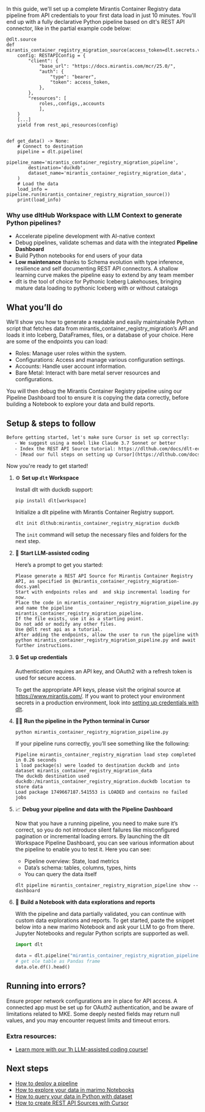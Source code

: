 In this guide, we'll set up a complete Mirantis Container Registry data pipeline from API credentials to your first data load in just 10 minutes. You'll end up with a fully declarative Python pipeline based on dlt's REST API connector, like in the partial example code below:

```python-outcome
@dlt.source
def mirantis_container_registry_migration_source(access_token=dlt.secrets.value):
    config: RESTAPIConfig = {
        "client": {
            "base_url": "https://docs.mirantis.com/mcr/25.0/",
            "auth": {
                "type": "bearer",
                "token": access_token,
            },
        },
        "resources": [
            roles,,configs,,accounts
            ],
    }
    [...]
    yield from rest_api_resources(config)


def get_data() -> None:
    # Connect to destination
    pipeline = dlt.pipeline(
        pipeline_name='mirantis_container_registry_migration_pipeline',
        destination='duckdb',
        dataset_name='mirantis_container_registry_migration_data', 
    )
    # Load the data
    load_info = pipeline.run(mirantis_container_registry_migration_source())
    print(load_info) 
```

### Why use dltHub Workspace with LLM Context to generate Python pipelines?

- Accelerate pipeline development with AI-native context
- Debug pipelines, validate schemas and data with the integrated **Pipeline Dashboard**
- Build Python notebooks for end users of your data
- **Low maintenance** thanks to Schema evolution with type inference, resilience and self documenting REST API connectors. A shallow learning curve makes the pipeline easy to extend by any team member
- dlt is the tool of choice for Pythonic Iceberg Lakehouses, bringing mature data loading to pythonic Iceberg with or without catalogs

## What you’ll do

We’ll show you how to generate a readable and easily maintainable Python script that fetches data from mirantis_container_registry_migration’s API and loads it into Iceberg, DataFrames, files, or a database of your choice. Here are some of the endpoints you can load:

- Roles: Manage user roles within the system.
- Configurations: Access and manage various configuration settings.
- Accounts: Handle user account information.
- Bare Metal: Interact with bare metal server resources and configurations.

You will then debug the Mirantis Container Registry pipeline using our Pipeline Dashboard tool to ensure it is copying the data correctly, before building a Notebook to explore your data and build reports.

## Setup & steps to follow

```default
Before getting started, let's make sure Cursor is set up correctly:
   - We suggest using a model like Claude 3.7 Sonnet or better
   - Index the REST API Source tutorial: https://dlthub.com/docs/dlt-ecosystem/verified-sources/rest_api/ and add it to context as **@dlt rest api**
   - [Read our full steps on setting up Cursor](https://dlthub.com/docs/dlt-ecosystem/llm-tooling/cursor-restapi#23-configuring-cursor-with-documentation)
```

Now you're ready to get started!

1. ⚙️ **Set up `dlt` Workspace**
    
    Install dlt with duckdb support:
    ```shell
    pip install dlt[workspace]
    ```

    Initialize a dlt pipeline with Mirantis Container Registry support.
    ```shell
    dlt init dlthub:mirantis_container_registry_migration duckdb
    ```

    The `init` command will setup the necessary files and folders for the next step.
    
2. 🤠 **Start LLM-assisted coding**
    
    Here’s a prompt to get you started:
    
    ```prompt
    Please generate a REST API Source for Mirantis Container Registry API, as specified in @mirantis_container_registry_migration-docs.yaml 
    Start with endpoints roles and  and skip incremental loading for now. 
    Place the code in mirantis_container_registry_migration_pipeline.py and name the pipeline mirantis_container_registry_migration_pipeline. 
    If the file exists, use it as a starting point. 
    Do not add or modify any other files. 
    Use @dlt rest api as a tutorial. 
    After adding the endpoints, allow the user to run the pipeline with python mirantis_container_registry_migration_pipeline.py and await further instructions.
    ```

    
3. 🔒 **Set up credentials** 
    
    Authentication requires an API key, and OAuth2 with a refresh token is used for secure access.
    
    To get the appropriate API keys, please visit the original source at https://www.mirantis.com/.
    If you want to protect your environment secrets in a production environment, look into [setting up credentials with dlt](https://dlthub.com/docs/walkthroughs/add_credentials).
    
4. 🏃‍♀️ **Run the pipeline in the Python terminal in Cursor**
    
    ```shell
    python mirantis_container_registry_migration_pipeline.py
    ```
    
    If your pipeline runs correctly, you’ll see something like the following:
    
    ```shell
    Pipeline mirantis_container_registry_migration load step completed in 0.26 seconds
    1 load package(s) were loaded to destination duckdb and into dataset mirantis_container_registry_migration_data
    The duckdb destination used duckdb:/mirantis_container_registry_migration.duckdb location to store data
    Load package 1749667187.541553 is LOADED and contains no failed jobs
    ```
    
5. 📈 **Debug your pipeline and data with the Pipeline Dashboard**

    Now that you have a running pipeline, you need to make sure it’s correct, so you do not introduce silent failures like misconfigured pagination or incremental loading errors. By launching the dlt Workspace Pipeline Dashboard, you can see various information about the pipeline to enable you to test it. Here you can see:
    - Pipeline overview: State, load metrics
    - Data’s schema: tables, columns, types, hints
    - You can query the data itself
    
    ```shell
    dlt pipeline mirantis_container_registry_migration_pipeline show --dashboard
    ```
    
6. 🐍 **Build a Notebook with data explorations and reports**

    With the pipeline and data partially validated, you can continue with custom data explorations and reports. To get started, paste the snippet below into a new marimo Notebook and ask your LLM to go from there. Jupyter Notebooks and regular Python scripts are supported as well.

    
    ```python
    import dlt

   data = dlt.pipeline("mirantis_container_registry_migration_pipeline").dataset()
   # get ole table as Pandas frame
   data.ole.df().head()
    ```

## Running into errors?

Ensure proper network configurations are in place for API access. A connected app must be set up for OAuth2 authentication, and be aware of limitations related to MKE. Some deeply nested fields may return null values, and you may encounter request limits and timeout errors.

### Extra resources:

- [Learn more with our 1h LLM-assisted coding course!](https://www.youtube.com/watch?v=GGid70rnJuM)

## Next steps

- [How to deploy a pipeline](https://dlthub.com/docs/walkthroughs/deploy-a-pipeline)
- [How to explore your data in marimo Notebooks](https://dlthub.com/docs/general-usage/dataset-access/marimo)
- [How to query your data in Python with dataset](https://dlthub.com/docs/general-usage/dataset-access/dataset)
- [How to create REST API Sources with Cursor](https://dlthub.com/docs/dlt-ecosystem/llm-tooling/cursor-restapi)